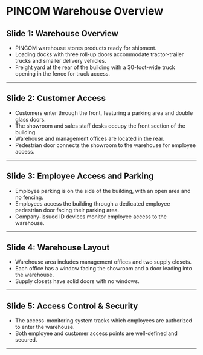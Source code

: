 # PINCOM Warehouse Overview

## Slide 1: Warehouse Overview  
- PINCOM warehouse stores products ready for shipment.  
- Loading docks with three roll-up doors accommodate tractor-trailer trucks and smaller delivery vehicles.  
- Freight yard at the rear of the building with a 30-foot-wide truck opening in the fence for truck access.  

---

## Slide 2: Customer Access  
- Customers enter through the front, featuring a parking area and double glass doors.  
- The showroom and sales staff desks occupy the front section of the building.  
- Warehouse and management offices are located in the rear.  
- Pedestrian door connects the showroom to the warehouse for employee access.  

---

## Slide 3: Employee Access and Parking  
- Employee parking is on the side of the building, with an open area and no fencing.  
- Employees access the building through a dedicated employee pedestrian door facing their parking area.  
- Company-issued ID devices monitor employee access to the warehouse.  

---

## Slide 4: Warehouse Layout  
- Warehouse area includes management offices and two supply closets.  
- Each office has a window facing the showroom and a door leading into the warehouse.  
- Supply closets have solid doors with no windows.  

---

## Slide 5: Access Control & Security  
- The access-monitoring system tracks which employees are authorized to enter the warehouse.  
- Both employee and customer access points are well-defined and secured.  

---

